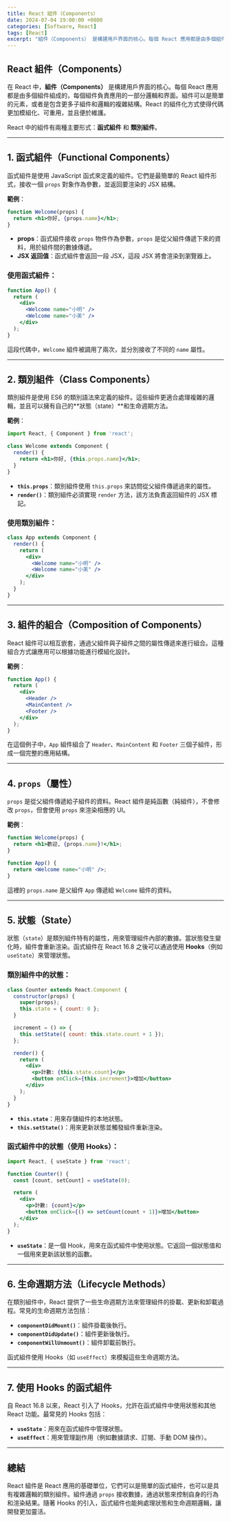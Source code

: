 ```yaml
---
title: React 組件（Components）
date: 2024-07-04 19:00:00 +0800
categories: [Software, React]
tags: [React] 
excerpt: "組件（Components） 是構建用戶界面的核心。每個 React 應用都是由多個組件組成的，每個組件負責應用的一部分邏輯和界面"
---
```


## React 組件（Components）

在 React 中，**組件（Components）** 是構建用戶界面的核心。每個 React 應用都是由多個組件組成的，每個組件負責應用的一部分邏輯和界面。組件可以是簡單的元素，或者是包含更多子組件和邏輯的複雜結構。React 的組件化方式使得代碼更加模組化、可重用，並且便於維護。

React 中的組件有兩種主要形式：**函式組件** 和 **類別組件**。

---

## 1. 函式組件（Functional Components）
函式組件是使用 JavaScript 函式來定義的組件。它們是最簡單的 React 組件形式，接收一個 `props` 對象作為參數，並返回要渲染的 JSX 結構。

**範例**：
```jsx
function Welcome(props) {
  return <h1>你好, {props.name}</h1>;
}
```

- **props**：函式組件接收 `props` 物件作為參數，`props` 是從父組件傳遞下來的資料，用於組件間的數據傳遞。
- **JSX 返回值**：函式組件會返回一段 JSX，這段 JSX 將會渲染到瀏覽器上。

### 使用函式組件：
```jsx
function App() {
  return (
    <div>
      <Welcome name="小明" />
      <Welcome name="小美" />
    </div>
  );
}
```

這段代碼中，`Welcome` 組件被調用了兩次，並分別接收了不同的 `name` 屬性。

---

## 2. 類別組件（Class Components）
類別組件是使用 ES6 的類別語法來定義的組件。這些組件更適合處理複雜的邏輯，並且可以擁有自己的**狀態（state）**和生命週期方法。

**範例**：
```jsx
import React, { Component } from 'react';

class Welcome extends Component {
  render() {
    return <h1>你好, {this.props.name}</h1>;
  }
}
```

- **`this.props`**：類別組件使用 `this.props` 來訪問從父組件傳遞過來的屬性。
- **`render()`**：類別組件必須實現 `render` 方法，該方法負責返回組件的 JSX 標記。

### 使用類別組件：
```jsx
class App extends Component {
  render() {
    return (
      <div>
        <Welcome name="小明" />
        <Welcome name="小美" />
      </div>
    );
  }
}
```

---

## 3. 組件的組合（Composition of Components）
React 組件可以相互嵌套，通過父組件與子組件之間的屬性傳遞來進行組合。這種組合方式讓應用可以根據功能進行模組化設計。

**範例**：
```jsx
function App() {
  return (
    <div>
      <Header />
      <MainContent />
      <Footer />
    </div>
  );
}
```

在這個例子中，`App` 組件組合了 `Header`、`MainContent` 和 `Footer` 三個子組件，形成一個完整的應用結構。

---

## 4. `props`（屬性）
`props` 是從父組件傳遞給子組件的資料。React 組件是純函數（純組件），不會修改 `props`，但會使用 `props` 來渲染相應的 UI。

**範例**：
```jsx
function Welcome(props) {
  return <h1>歡迎, {props.name}!</h1>;
}

function App() {
  return <Welcome name="小明" />;
}
```

這裡的 `props.name` 是父組件 `App` 傳遞給 `Welcome` 組件的資料。

---

## 5. 狀態（State）
狀態（`state`）是類別組件特有的屬性，用來管理組件內部的數據。當狀態發生變化時，組件會重新渲染。函式組件在 React 16.8 之後可以通過使用 **Hooks**（例如 `useState`）來管理狀態。

### 類別組件中的狀態：
```jsx
class Counter extends React.Component {
  constructor(props) {
    super(props);
    this.state = { count: 0 };
  }

  increment = () => {
    this.setState({ count: this.state.count + 1 });
  };

  render() {
    return (
      <div>
        <p>計數: {this.state.count}</p>
        <button onClick={this.increment}>增加</button>
      </div>
    );
  }
}
```

- **`this.state`**：用來存儲組件的本地狀態。
- **`this.setState()`**：用來更新狀態並觸發組件重新渲染。

### 函式組件中的狀態（使用 Hooks）：
```jsx
import React, { useState } from 'react';

function Counter() {
  const [count, setCount] = useState(0);

  return (
    <div>
      <p>計數: {count}</p>
      <button onClick={() => setCount(count + 1)}>增加</button>
    </div>
  );
}
```

- **`useState`**：是一個 Hook，用來在函式組件中使用狀態。它返回一個狀態值和一個用來更新該狀態的函數。

---

## 6. 生命週期方法（Lifecycle Methods）
在類別組件中，React 提供了一些生命週期方法來管理組件的掛載、更新和卸載過程。常見的生命週期方法包括：

- **`componentDidMount()`**：組件掛載後執行。
- **`componentDidUpdate()`**：組件更新後執行。
- **`componentWillUnmount()`**：組件卸載前執行。

函式組件使用 Hooks（如 `useEffect`）來模擬這些生命週期方法。

---

## 7. 使用 Hooks 的函式組件
自 React 16.8 以來，React 引入了 Hooks，允許在函式組件中使用狀態和其他 React 功能。最常見的 Hooks 包括：

- **`useState`**：用來在函式組件中管理狀態。
- **`useEffect`**：用來管理副作用（例如數據請求、訂閱、手動 DOM 操作）。

---

## 總結
React 組件是 React 應用的基礎單位，它們可以是簡單的函式組件，也可以是具有複雜邏輯的類別組件。組件通過 `props` 接收數據，通過狀態來控制自身的行為和渲染結果。隨著 Hooks 的引入，函式組件也能夠處理狀態和生命週期邏輯，讓開發更加靈活。
